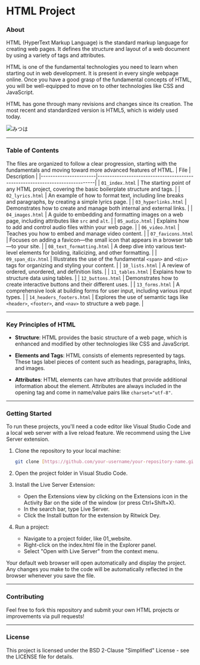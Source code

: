 # HTML Project
### About
HTML (HyperText Markup Language) is the standard markup language for creating web pages. It defines the structure and layout of a web document by using a variety of tags and attributes.

HTML is one of the fundamental technologies you need to learn when starting out in web development. It is present in every single webpage online. Once you have a good grasp of the fundamental concepts of HTML, you will be well-equipped to move on to other technologies like CSS and JavaScript.

HTML has gone through many revisions and changes since its creation. The most recent and standardized version is HTML5, which is widely used today.

<img src="https://media4.giphy.com/media/v1.Y2lkPTc5MGI3NjExdHF5NDNteDVrbG4wZ2IyMmV6MTZwZ2gwODRwc2dueGFrYmFtNGpiZCZlcD12MV9pbnRlcm5hbF9naWZfYnlfaWQmY3Q9Zw/xUNda4mi9WNlUJgCm4/giphy.gif" alt="みつは"/>
<hr>

### Table of Contents
The files are organized to follow a clear progression, starting with the fundamentals and moving toward more advanced features of HTML.
| File                  | Description                                                                 |
|-----------------------|-----------------------------------------------------------------------------|
| `01_index.html`       | The starting point of any HTML project, covering the basic boilerplate structure and tags. |
| `02_lyrics.html`      | An example of how to format text, including line breaks and paragraphs, by creating a simple lyrics page. |
| `03_hyperlinks.html`  | Demonstrates how to create and manage both internal and external links.     |
| `04_images.html`      | A guide to embedding and formatting images on a web page, including attributes like `src` and `alt`. |
| `05_audio.html`       | Explains how to add and control audio files within your web page.           |
| `06_video.html`       | Teaches you how to embed and manage video content.                          |
| `07_favicons.html`    | Focuses on adding a favicon—the small icon that appears in a browser tab—to your site. |
| `08_text_formatting.html` | A deep dive into various text-level elements for bolding, italicizing, and other formatting. |
| `09_span_div.html`    | Illustrates the use of the fundamental `<span>` and `<div>` tags for organizing and styling your content. |
| `10_lists.html`       | A review of ordered, unordered, and definition lists.                       |
| `11_tables.html`      | Explains how to structure data using tables.                                |
| `12_buttons.html`     | Demonstrates how to create interactive buttons and their different uses.    |
| `13_forms.html`       | A comprehensive look at building forms for user input, including various input types. |
| `14_headers_footers.html` | Explores the use of semantic tags like `<header>`, `<footer>`, and `<nav>` to structure a web page. |
<hr>

### Key Principles of HTML
- __Structure__: HTML provides the basic structure of a web page, which is enhanced and modified by other technologies like CSS and JavaScript.

- __Elements and Tags__: HTML consists of elements represented by tags. These tags label pieces of content such as headings, paragraphs, links, and images.

- __Attributes__: HTML elements can have attributes that provide additional information about the element. Attributes are always included in the opening tag and come in name/value pairs like `charset="utf-8"`.
<hr>

### Getting Started
To run these projects, you'll need a code editor like Visual Studio Code and a local web server with a live reload feature. We recommend using the Live Server extension.

1. Clone the repository to your local machine:

   ```bash
   git clone [https://github.com/your-username/your-repository-name.git](https://github.com/your-username/your-repository-name.git)

2. Open the project folder in Visual Studio Code.

3. Install the Live Server Extension:
    - Open the Extensions view by clicking on the Extensions icon in the Activity Bar on the side of the window (or press Ctrl+Shift+X).
    - In the search bar, type Live Server.
    - Click the Install button for the extension by Ritwick Dey.

4. Run a project:
    - Navigate to a project folder, like 01_website.
    - Right-click on the index.html file in the Explorer panel.
    - Select "Open with Live Server" from the context menu.

Your default web browser will open automatically and display the project. Any changes you make to the code will be automatically reflected in the browser whenever you save the file.
<hr>

### Contributing
Feel free to fork this repository and submit your own HTML projects or improvements via pull requests!
<hr>

### License
This project is licensed under the BSD 2-Clause "Simplified" License - see the LICENSE file for details.
